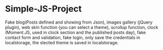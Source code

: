 # Simple-JS-Project
Fake blog(Posts defined and showing from Json), images gallery (jQuery plugin), web skin function (you can select a theme), scrollup function, clock (Moment.JS, used in clock section and the published posts day), fake contact form and validation, fake login, only save the credentials in localstorage, the slected theme is saved in localstorage.